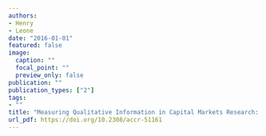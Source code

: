 ```yaml
---
authors:
- Henry
- Leone
date: "2016-01-01"
featured: false
image:
  caption: ""
  focal_point: ""
  preview_only: false
publication: ""
publication_types: ["2"]
tags:
- ""
title: "Measuring Qualitative Information in Capital Markets Research: Comparison of Alternative Methodologies to Measure Disclosure Tone"
url_pdf: https://doi.org/10.2308/accr-51161
---
```

